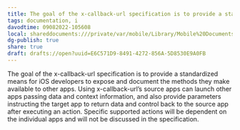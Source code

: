 ```yaml
---
title: The goal of the x-callback-url specification is to provide a standardized means for iOS developers to expose and document the methods they make available to other apps. Using x-callback-url’s source apps can launch other apps passing data and context information, and also provide parameters instructing the target app to return data and control back to the source app after executing an action. Specific supported actions will be dependent on the individual apps and will not be discussed in the specification.
tags: documentation, i
davodtime: 09082022-105608
local: shareddocuments:///private/var/mobile/Library/Mobile%20Documents/iCloud~md~obsidian/Documents/OBSHIDDIAN/drafts/E6C571D9-8491-4272-856A-5D8530E9A0FB.md
dg-publish: true
share: true
draft: drafts://open?uuid=E6C571D9-8491-4272-856A-5D8530E9A0FB
---
```


The goal of the x-callback-url specification is to provide a standardized means for iOS developers to expose and document the methods they make available to other apps. Using x-callback-url’s source apps can launch other apps passing data and context information, and also provide parameters instructing the target app to return data and control back to the source app after executing an action. Specific supported actions will be dependent on the individual apps and will not be discussed in the specification.